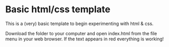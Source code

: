 Basic html/css template
=======================

This is a (very) basic template to begin experimenting with html & css.

Download the folder to your computer and open index.html from the file
menu in your web browser. If the text appears in red everything is
working!
